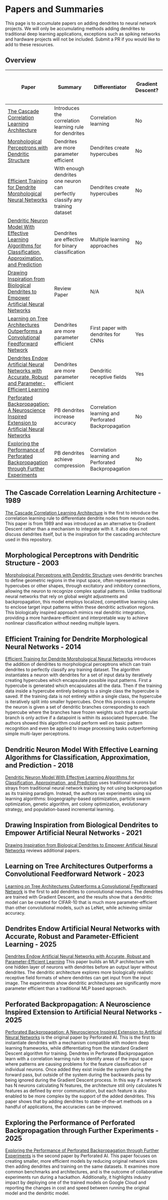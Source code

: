 # Papers and Summaries

This page is to accumulate papers on adding dendrites to neural network projects. We will only be accumulating methods adding dendrites to traditional deep learning applications, exceptions such as spiking networks and hardware projects will not be included.  Submit a PR if you would like to add to these resources.

## Overview

| Paper | Summary | Differentiator | Gradient Descent? | Dendrites on Multiple Neuron Layers |
|-------|---------|----------------|-----|-----------------------|
| [The Cascade Correlation Learning Architecture](https://proceedings.neurips.cc/paper/1989/file/69adc1e107f7f7d035d7baf04342e1ca-Paper.pdf) | Introduces the correlation learning rule for dendrites | Correlation learning | No | No |
| [Morphological Perceptrons with Dendritic Structure](https://ieeexplore.ieee.org/document/1206618) | Dendrites are more parameter efficient | Dendrites create hypercubes | No | No |
| [Efficient Training for Dendrite Morphological Neural Networks](https://www.sciencedirect.com/science/article/pii/S0925231213010916) | With enough dendrites one neuron can perfectly classify any training dataset | Dendrites create hypercubes | No | No |
| [Dendritic Neuron Model With Effective Learning Algorithms for Classification, Approximation, and Prediction](https://ieeexplore.ieee.org/document/8409490) | Dendrites are effective for binary classification | Multiple learning approaches | No | No |
| [Drawing Inspiration from Biological Dendrites to Empower Artificial Neural Networks](https://www.sciencedirect.com/science/article/abs/pii/S0959438821000544) | Review Paper | N/A | N/A | N/A |
| [Learning on Tree Architectures Outperforms a Convolutional Feedforward Network](https://www.nature.com/articles/s41598-023-27986-6) | Dendrites are more parameter efficient | First paper with dendrites for CNNs | Yes | No |
| [Dendrites Endow Artificial Neural Networks with Accurate, Robust and Parameter-Efficient Learning](https://www.nature.com/articles/s41467-025-56297-9) | Dendrites are more parameter efficient | Dendritic receptive fields | Yes | No |
| [Perforated Backpropagation: A Neuroscience Inspired Extension to Artificial Neural Networks](https://arxiv.org/pdf/2501.18018) | PB dendrites increase accuracy | Correlation learning and Perforated Backpropagation | No | Yes |
| [Exploring the Performance of Perforated Backpropagation through Further Experiments](https://arxiv.org/pdf/2506.00356) | PB dendrites achieve compression | Correlation learning and Perforated Backpropagation | No | Yes |



## The Cascade Correlation Learning Architecture - 1989
[The Cascade Correlation Learning Architecture](https://proceedings.neurips.cc/paper/1989/file/69adc1e107f7f7d035d7baf04342e1ca-Paper.pdf) is the first to introduce the correlation learning rule to differentiate dendrite nodes from neuron nodes.  This paper is from 1989 and was introduced as an alternative to Gradient Descent rather than a mechanism to integrate with it.  It also does not discuss dendrites itself, but is the inspiration for the cascading architecture used in this repository.

## Morphological Perceptrons with Dendritic Structure - 2003

[Morphological Perceptrons with Dendritic Structure](https://ieeexplore.ieee.org/document/1206618) uses dendritic branches to define geometric regions in the input space, often represented as hypercubes or other shapes, through excitatory and inhibitory connections, allowing the neuron to recognize complex spatial patterns. Unlike traditional neural networks that rely on global weight adjustments and backpropagation, this model employs localized, competitive learning rules to enclose target input patterns within these dendritic activation regions. This biologically inspired approach mimics real dendritic integration, providing a more hardware-efficient and interpretable way to achieve nonlinear classification without needing multiple layers.

## Efficient Training for Dendrite Morphological Neural Networks - 2014

[Efficient Training for Dendrite Morphological Neural Networks](https://www.sciencedirect.com/science/article/pii/S0925231213010916) introduces the addition of dendrites to morphological perceptrons which can train dendrites to perfectly classify any training dataset. The algorithm instantiates a neuron with dendrites for a set of input data by iteratively creating hypercubes which encapsulate possible input patterns. First a hypercube is generated which encapsulates all the data. Then if the training data inside a hypercube entirely belongs to a single class the hypercube is saved. If the training data is not entirely within a single class, the hypercube is iteratively split into smaller hypercubes. Once this process is complete the neuron is given a set of dendritic branches corresponding to each hypercube where the branches have frozen weights such that a particular branch is only active if a datapoint is within its associated hypercube. The authors showed this algorithm could perform well on basic pattern recognition and even be applied to image processing tasks outperforming simple multi-layer perceptrons.

## Dendritic Neuron Model With Effective Learning Algorithms for Classification, Approximation, and Prediction - 2018
[Dendritic Neuron Model With Effective Learning Algorithms for Classification, Approximation, and Prediction](https://ieeexplore.ieee.org/document/8409490) uses traditional neurons but strays from traditional neural network training by not using backpropagation as its training paradigm. Instead, the authors ran experiments using six learning algorithms: biogeography-based optimization, particle swarm optimization, genetic algorithm, ant colony optimization, evolutionary strategy, and population-based incremental learning. 

## Drawing Inspiration from Biological Dendrites to Empower Artificial Neural Networks - 2021

[Drawing Inspiration from Biological Dendrites to Empower Artificial Neural Networks](https://www.sciencedirect.com/science/article/abs/pii/S0959438821000544) reviews additional papers.

## Learning on Tree Architectures Outperforms a Convolutional Feedforward Network - 2023
[Learning on Tree Architectures Outperforms a Convolutional Feedforward Network](https://www.nature.com/articles/s41598-023-27986-6) is the first to add dendrites to convolutional neurons. The dendrites are trained with Gradient Descent, and the results show that a dendritic model can be created for CIFAR-10 that is much more parameter-efficient than other convolutional models, such as LeNet, while achieving similar accuracy.

## Dendrites Endow Artificial Neural Networks with Accurate, Robust and Parameter-Efficient Learning - 2025

[Dendrites Endow Artificial Neural Networks with Accurate, Robust and Parameter-Efficient Learning](https://www.nature.com/articles/s41467-025-56297-9) This paper builds an MLP architecture with one hidden layer of neurons with dendrites before an output layer without dendrites.  The dendritic architecture explores more biologically realistic receptive field formats of where dendrites can get input from the input image.  The experiments show dendritic architectures are significantly more parameter efficient than a traditional MLP based approach.

## Perforated Backpropagation: A Neuroscience Inspired Extension to Artificial Neural Networks - 2025

[Perforated Backpropagation: A Neuroscience Inspired Extension to Artificial Neural Networks](https://arxiv.org/pdf/2501.18018) is the original paper by Perforated AI.  This is the first to instantiate dendrites with a mechanism compatible with modern deep learning frameworks, while differentiating from the standard Gradient Descent algorithm for training.  Dendrites in Perforated Backpropagation learn with a correlation learning rule to identify areas of the input space where patterns are causing problems for the feature classification of individual neurons.  Once added they exist inside the system during the forward pass, but outside of the system during the backwards pass by being ignored during the Gradient Descent process.  In this way if a network has N neurons calculating N features, the architecture still only calculates N features as defined by error communication, but each feature is also enabled to be more complex by the support of the added dendrites.  This paper shows that by adding dendrites to state-of-the-art methods on a handful of applications, the accuracies can be improved.

## Exploring the Performance of Perforated Backpropagation through Further Experiments - 2025

[Exploring the Performance of Perforated Backpropagation through Further Experiments](https://arxiv.org/pdf/2506.00356) is the second paper by Perforated AI. This paper focuses on creating smaller, more efficient models by reducing original network sizes then adding dendrites and training on the same datasets. It examines more common benchmarks and architectures, and is the outcome of collaborative experiments run during a hackathon. Additionally, it highlights industry impact by deploying one of the trained models on Google Cloud and reporting the changes in cost and speed between running the original model and the dendritic model.
